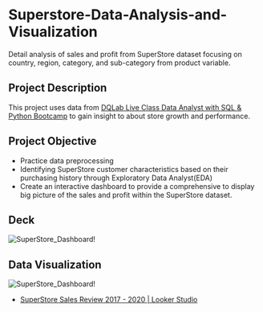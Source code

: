 # Superstore-Data-Analysis-and-Visualization
Detail analysis of sales and profit from SuperStore dataset focusing on country, region, category, and sub-category from product variable.

## Project Description
This project uses data from [DQLab Live Class Data Analyst with SQL & Python Bootcamp](https://dqlab.id/live-class) to gain insight to about store growth and performance.

## Project Objective
- Practice data preprocessing
- Identifying SuperStore customer characteristics based on their purchasing history through Exploratory Data Analyst(EDA)
- Create an interactive dashboard to provide a comprehensive to display big picture of the sales and profit within the SuperStore dataset.

## Deck
![SuperStore_Dashboard!](assets/images/SuperStore-sales-review.PNG "SuperStore Sales Review 2017 - 2020")

## Data Visualization
![SuperStore_Dashboard!](assets/iamges/SuperStore-sales-review.PNG "SuperStore Sales Review 2017 - 2020")
- <a href="https://lookerstudio.google.com/reporting/e7539802-b112-4cd4-86ad-c78a6ec5e09b"> SuperStore Sales Review 2017 - 2020 | Looker Studio </a>
